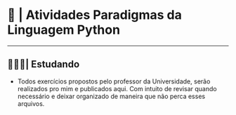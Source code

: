 # 🐍 | Atividades Paradigmas da Linguagem Python

---

## 👨🏽‍💻| Estudando

-  Todos exercícios propostos pelo professor da Universidade, serão realizados pro mim e publicados aqui. Com intuito de revisar quando necessário e deixar organizado de maneira que não perca esses arquivos.
